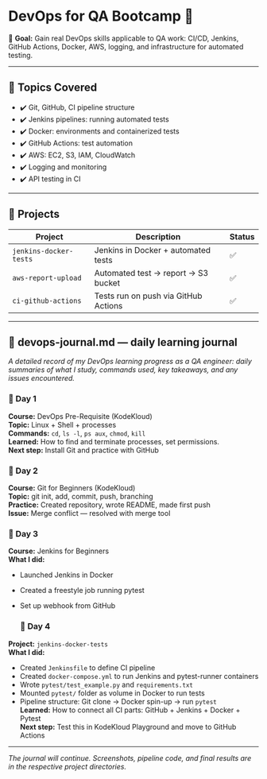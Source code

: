 # DevOps for QA Bootcamp 🚀

📍 **Goal:** Gain real DevOps skills applicable to QA work: CI/CD, Jenkins, GitHub Actions, Docker, AWS, logging, and infrastructure for automated testing.

---

## 🧠 Topics Covered

- ✔️ Git, GitHub, CI pipeline structure
- ✔️ Jenkins pipelines: running automated tests
- ✔️ Docker: environments and containerized tests
- ✔️ GitHub Actions: test automation
- ✔️ AWS: EC2, S3, IAM, CloudWatch
- ✔️ Logging and monitoring
- ✔️ API testing in CI

---

## 📁 Projects

| Project                | Description                          | Status |
|------------------------|--------------------------------------|------- |
| `jenkins-docker-tests` | Jenkins in Docker + automated tests  | ✅    |
| `aws-report-upload`    | Automated test → report → S3 bucket  | ✅    |
| `ci-github-actions`    | Tests run on push via GitHub Actions | ✅    |

---

## 📓 devops-journal.md — daily learning journal

_A detailed record of my DevOps learning progress as a QA engineer: daily summaries of what I study, commands used, key takeaways, and any issues encountered._

### 📆 Day 1
**Course:** DevOps Pre-Requisite (KodeKloud)  
**Topic:** Linux + Shell + processes  
**Commands:** `cd`, `ls -l`, `ps aux`, `chmod`, `kill`  
**Learned:** How to find and terminate processes, set permissions.  
**Next step:** Install Git and practice with GitHub

### 📆 Day 2
**Course:** Git for Beginners (KodeKloud)  
**Topic:** git init, add, commit, push, branching  
**Practice:** Created repository, wrote README, made first push  
**Issue:** Merge conflict — resolved with merge tool

### 📆 Day 3
**Course:** Jenkins for Beginners  
**What I did:**  
- Launched Jenkins in Docker  
- Created a freestyle job running pytest  
- Set up webhook from GitHub

  ### 📆 Day 4
**Project:** `jenkins-docker-tests`  
**What I did:**  
- Created `Jenkinsfile` to define CI pipeline  
- Created `docker-compose.yml` to run Jenkins and pytest-runner containers  
- Wrote `pytest/test_example.py` and `requirements.txt`  
- Mounted `pytest/` folder as volume in Docker to run tests  
- Pipeline structure: Git clone → Docker spin-up → run `pytest`  
**Learned:** How to connect all CI parts: GitHub + Jenkins + Docker + Pytest  
**Next step:** Test this in KodeKloud Playground and move to GitHub Actions

---

_The journal will continue. Screenshots, pipeline code, and final results are in the respective project directories._

